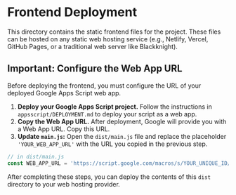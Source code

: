 # Frontend Deployment

This directory contains the static frontend files for the project. These files can be hosted on any static web hosting service (e.g., Netlify, Vercel, GitHub Pages, or a traditional web server like Blackknight).

## Important: Configure the Web App URL

Before deploying the frontend, you must configure the URL of your deployed Google Apps Script web app.

1.  **Deploy your Google Apps Script project.** Follow the instructions in `appsscript/DEPLOYMENT.md` to deploy your script as a web app.
2.  **Copy the Web App URL.** After deployment, Google will provide you with a Web App URL. Copy this URL.
3.  **Update `main.js`:** Open the `dist/main.js` file and replace the placeholder `'YOUR_WEB_APP_URL'` with the URL you copied in the previous step.

```javascript
// in dist/main.js
const WEB_APP_URL = 'https://script.google.com/macros/s/YOUR_UNIQUE_ID/exec'; // Replace with your actual URL
```

After completing these steps, you can deploy the contents of this `dist` directory to your web hosting provider.
